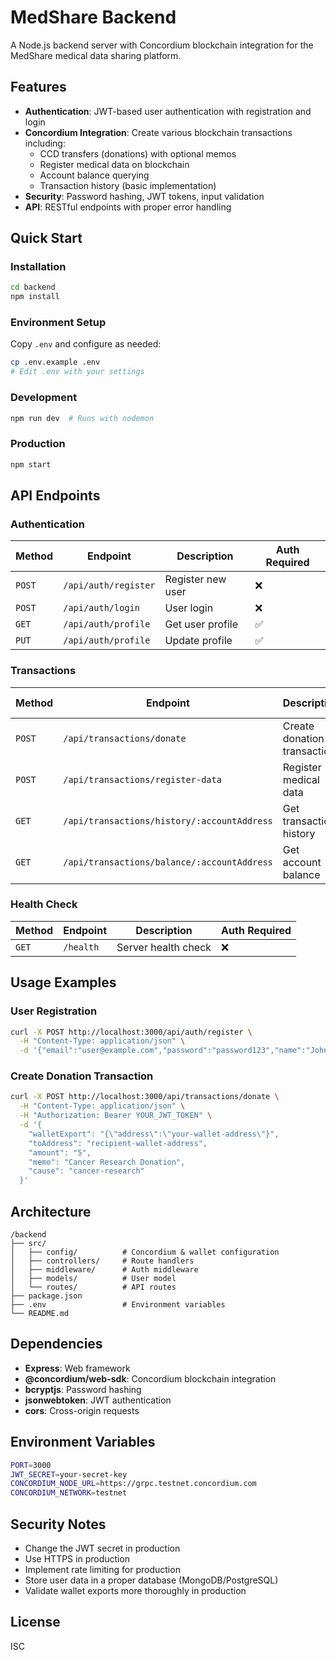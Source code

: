 # MedShare Backend

A Node.js backend server with Concordium blockchain integration for the MedShare medical data sharing platform.

## Features

- **Authentication**: JWT-based user authentication with registration and login
- **Concordium Integration**: Create various blockchain transactions including:
  - CCD transfers (donations) with optional memos
  - Register medical data on blockchain
  - Account balance querying
  - Transaction history (basic implementation)
- **Security**: Password hashing, JWT tokens, input validation
- **API**: RESTful endpoints with proper error handling

## Quick Start

### Installation

```bash
cd backend
npm install
```

### Environment Setup

Copy `.env` and configure as needed:

```bash
cp .env.example .env
# Edit .env with your settings
```

### Development

```bash
npm run dev  # Runs with nodemon
```

### Production

```bash
npm start
```

## API Endpoints

### Authentication

| Method | Endpoint | Description | Auth Required |
|--------|----------|-------------|---------------|
| `POST` | `/api/auth/register` | Register new user | ❌ |
| `POST` | `/api/auth/login` | User login | ❌ |
| `GET` | `/api/auth/profile` | Get user profile | ✅ |
| `PUT` | `/api/auth/profile` | Update profile | ✅ |

### Transactions

| Method | Endpoint | Description | Auth Required |
|--------|----------|-------------|---------------|
| `POST` | `/api/transactions/donate` | Create donation transaction | ✅ |
| `POST` | `/api/transactions/register-data` | Register medical data | ✅ |
| `GET` | `/api/transactions/history/:accountAddress` | Get transaction history | ❌ |
| `GET` | `/api/transactions/balance/:accountAddress` | Get account balance | ❌ |

### Health Check

| Method | Endpoint | Description | Auth Required |
|--------|----------|-------------|---------------|
| `GET` | `/health` | Server health check | ❌ |

## Usage Examples

### User Registration

```bash
curl -X POST http://localhost:3000/api/auth/register \
  -H "Content-Type: application/json" \
  -d '{"email":"user@example.com","password":"password123","name":"John Doe"}'
```

### Create Donation Transaction

```bash
curl -X POST http://localhost:3000/api/transactions/donate \
  -H "Content-Type: application/json" \
  -H "Authorization: Bearer YOUR_JWT_TOKEN" \
  -d '{
    "walletExport": "{\"address\":\"your-wallet-address\"}",
    "toAddress": "recipient-wallet-address",
    "amount": "5",
    "memo": "Cancer Research Donation",
    "cause": "cancer-research"
  }'
```

## Architecture

```
/backend
├── src/
│   ├── config/          # Concordium & wallet configuration
│   ├── controllers/     # Route handlers
│   ├── middleware/      # Auth middleware
│   ├── models/          # User model
│   └── routes/          # API routes
├── package.json
├── .env                 # Environment variables
└── README.md
```

## Dependencies

- **Express**: Web framework
- **@concordium/web-sdk**: Concordium blockchain integration
- **bcryptjs**: Password hashing
- **jsonwebtoken**: JWT authentication
- **cors**: Cross-origin requests

## Environment Variables

```bash
PORT=3000
JWT_SECRET=your-secret-key
CONCORDIUM_NODE_URL=https://grpc.testnet.concordium.com
CONCORDIUM_NETWORK=testnet
```

## Security Notes

- Change the JWT secret in production
- Use HTTPS in production
- Implement rate limiting for production
- Store user data in a proper database (MongoDB/PostgreSQL)
- Validate wallet exports more thoroughly in production

## License

ISC
